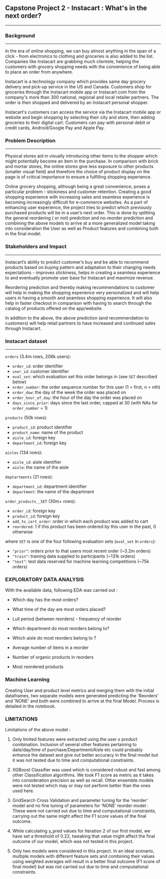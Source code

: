   
## Capstone Project 2 - Instacart : What's in the next order? 

------

### Background
-----
In the era of online shopping, we can buy almost anything in the span of a click - from electronics to clothing and groceries is also added to the list. Companies like Instacart are grabbing much clientele, helping the customers with grocery shopping needs with the convenience of being able to place an order from anywhere.

Instacart is a technology company which provides same day grocery delivery and pick-up service in the US and Canada. Customers shop for groceries through the Instacart mobile app or Instacart.com from the company's more than 300 national, regional and local retailer partners. The order is then shopped and delivered by an Instacart personal shopper.

Instacart's customers can access the service via the Instacart mobile app or website and begin shopping by selecting their city and store, then adding groceries to their digital cart. Customers can pay with personal debit or credit cards, Android/Google Pay and Apple Pay.

### Problem Description
------
Physical stores aid in visually introducing other items to the shopper which might potentially become an item in the purchase. In comparison with brick and mortar stores, the online stores give less exposure to other products (smaller visual field) and therefore the choice of product display on the page is of critical importance to ensure a fulfilling shopping experience.

Online grocery shopping, although being a great convenience, poses a particular problem - stickiness and customer retention. Creating a good shopping experience with increasing sales and seamless experience is becoming increasingly difficult for e-commerce websites. As a part of enhancing user experience, the project tries to predict which previously purchased products will be in a user’s next order. This is done by splitting the general reordering ( or not) prediction and no-reorder prediction and combining the above models to arrive at a more generalized model taking into consideration the User as well as Product features and combining both in the final model.

### Stakeholders and Impact
----------
Instacart’s ability to predict customer’s buy and be able to recommend products based on buying pattern and adaptation to their changing needs expectations - improves stickiness, helps in creating a seamless experience to and eventually promote user base for Instacart and maximize revenue.

Reordering prediction and thereby making recommendations to customer will help in making the shopping experience very personalized and will help users in having a smooth and seamless shopping experience. It will also help in faster checkout in comparison with having to search through the catalog of products offered on the app/website.

In addition to the above, the above prediction (and recommendation to customers) will help retail partners to have increased and continued sales through Instacart.


### Instacart dataset
_______________________________

`orders` (3.4m rows, 206k users):
* `order_id`: order identifier
* `user_id`: customer identifier
* `eval_set`: which evaluation set this order belongs in (see `SET` described below)
* `order_number`: the order sequence number for this user (1 = first, n = nth)
* `order_dow`: the day of the week the order was placed on
* `order_hour_of_day`: the hour of the day the order was placed on
* `days_since_prior`: days since the last order, capped at 30 (with NAs for `order_number` = 1)

`products` (50k rows):
* `product_id`: product identifier
* `product_name`: name of the product
* `aisle_id`: foreign key
* `department_id`: foreign key

`aisles` (134 rows):
* `aisle_id`: aisle identifier
* `aisle`: the name of the aisle

`deptartments` (21 rows):
* `department_id`: department identifier
* `department`: the name of the department

`order_products__SET` (30m+ rows):
* `order_id`: foreign key
* `product_id`: foreign key
* `add_to_cart_order`: order in which each product was added to cart
* `reordered`: 1 if this product has been ordered by this user in the past, 0 otherwise

where `SET` is one of the four following evaluation sets (`eval_set` in `orders`):
* `"prior"`: orders prior to that users most recent order (~3.2m orders)
* `"train"`: training data supplied to participants (~131k orders)
* `"test"`: test data reserved for machine learning competitions (~75k orders)

### EXPLORATORY DATA ANALYSIS

With the available data, following EDA was carried out :

- Which day has the most orders?

- What time of the day are most orders placed?

- Lull period (between reorders) - frequency of reorder

- Which department do most reorders belong to?

- Which aisle do most reorders belong to ?

- Average number of items in a reorder

- Number of organic products in reorders

- Most reordered products


### Machine Learning

Creating User and product level metrics and merging them with the initial dataframes, two separate models were generated predicting the 'Reorders' and 'NONE' and both were combined to arrive at the final Model. Process is detailed in the notebook. 



### LIMITATIONS
Limitations of the above model :
1.  Only limited features were extracted using the user x product combination. Inclusion of several other features pertaining to date/day/time of purchase/Department/Aisle etc could probably enhance the dataset and give out better accuracy in the final model but it was not tested due to time and computational constraints.
    
2.  XGBoost Classifier was used which is considered robust and fast among other Classification algorithms. We took F1 score as metric as it takes into consideration precision as well as recall. Other ensemble models were not tested which may or may not perform better than the ones used here.
    
3.  GridSearch Cross Validation and parameter tuning for the ‘reorder’ model and no fine tuning of parameters for ‘NONE’ reorder model : These were not carried out due to time and computational constraints, carrying out the same might affect the F1 score values of the final outcome.
    
4.  While calculating y_pred values for Iteration 2 of our first model, we have set a threshold of 0.22, tweaking that value might affect the final outcome of our model, which was not tested in this project.
    
5.  Only two models were considered in this project. In an ideal scenario, multiple models with different feature sets and combining their values using weighted averages will result in a better final outcome (F1 score of final model) but was not carried out due to time and computational constraints.